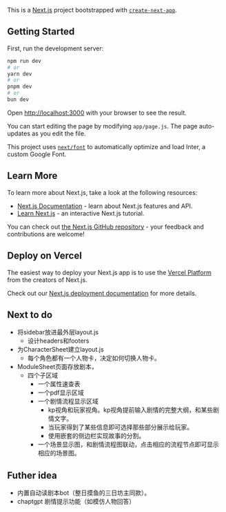 This is a [Next.js](https://nextjs.org/) project bootstrapped with [`create-next-app`](https://github.com/vercel/next.js/tree/canary/packages/create-next-app).

## Getting Started

First, run the development server:

```bash
npm run dev
# or
yarn dev
# or
pnpm dev
# or
bun dev
```

Open [http://localhost:3000](http://localhost:3000) with your browser to see the result.

You can start editing the page by modifying `app/page.js`. The page auto-updates as you edit the file.

This project uses [`next/font`](https://nextjs.org/docs/basic-features/font-optimization) to automatically optimize and load Inter, a custom Google Font.

## Learn More

To learn more about Next.js, take a look at the following resources:

- [Next.js Documentation](https://nextjs.org/docs) - learn about Next.js features and API.
- [Learn Next.js](https://nextjs.org/learn) - an interactive Next.js tutorial.

You can check out [the Next.js GitHub repository](https://github.com/vercel/next.js/) - your feedback and contributions are welcome!

## Deploy on Vercel

The easiest way to deploy your Next.js app is to use the [Vercel Platform](https://vercel.com/new?utm_medium=default-template&filter=next.js&utm_source=create-next-app&utm_campaign=create-next-app-readme) from the creators of Next.js.

Check out our [Next.js deployment documentation](https://nextjs.org/docs/deployment) for more details.

## Next to do
- 将sidebar放进最外层layout.js
  - 设计headers和footers
- 为CharacterSheet建立layout.js
  - 每个角色都有一个人物卡，决定如何切换人物卡。
- ModuleSheet页面存放剧本，
  - 四个子区域
    - 一个属性速查表
    - 一个pdf显示区域
    - 一个剧情流程显示区域
      - kp视角和玩家视角。kp视角提前输入剧情的完整大纲，和某些剧情文字。
      - 当玩家得到了某些信息即可选择那些部分展示给玩家。
      - 使用嵌套的侧边栏实现故事的分割。
    - 一个场景显示图，和剧情流程图联动，点击相应的流程节点即可显示相应的场景图。

## Futher idea
- 内置自动读剧本bot（整日摸鱼的三日坊主同款）。
- chaptgpt 剧情提示功能（如模仿人物回答）